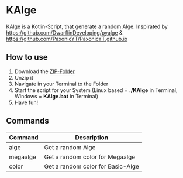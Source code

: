# KAlge

KAlge is a Kotlin-Script, that generate a random Alge. Inspirated by https://github.com/DwarflinDeveloping/pyalge & https://github.com/PaxonicYT/PaxonicYT.github.io

## How to use

1. Download the [ZIP-Folder](https://github.com/DerTev/KAlge/releases/download/1.0.1/KAlge.zip)
2. Unzip it 
3. Navigate in your Terminal to the Folder
4. Start the script for your System (Linux based = **./KAlge** in Terminal, Windows = **KAlge.bat** in Terminal)
5. Have fun!

## Commands

Command | Description
------------ | -------------
alge | Get a random Alge
megaalge | Get a random color for Megaalge
color | Get a random color for Basic-Alge
